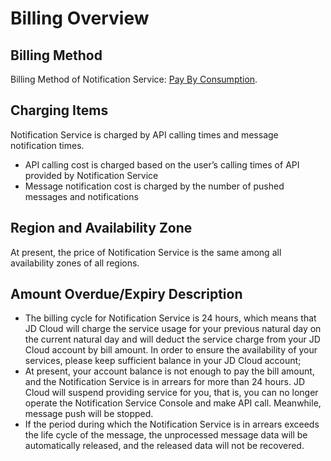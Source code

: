 # Billing Overview

## Billing Method

Billing Method of Notification Service: [Pay By Consumption](http://docs.jdcloud.com/en/billing/pay-as-you-go).

## Charging Items

Notification Service is charged by API calling times and message notification times.

- API calling cost is charged based on the user’s calling times of API provided by Notification Service
- Message notification cost is charged by the number of pushed messages and notifications

## Region and Availability Zone

At present, the price of Notification Service is the same among all availability zones of all regions.

## Amount Overdue/Expiry Description

- The billing cycle for Notification Service is 24 hours, which means that JD Cloud will charge the service usage for your previous natural day on the current natural day and will deduct the service charge from your JD Cloud account by bill amount. In order to ensure the availability of your services, please keep sufficient balance in your JD Cloud account;
- At present, your account balance is not enough to pay the bill amount, and the Notification Service is in arrears for more than 24 hours. JD Cloud will suspend providing service for you, that is, you can no longer operate the Notification Service Console and make API call. Meanwhile, message push will be stopped.
- If the period during which the Notification Service is in arrears exceeds the life cycle of the message, the unprocessed message data will be automatically released, and the released data will not be recovered. 
